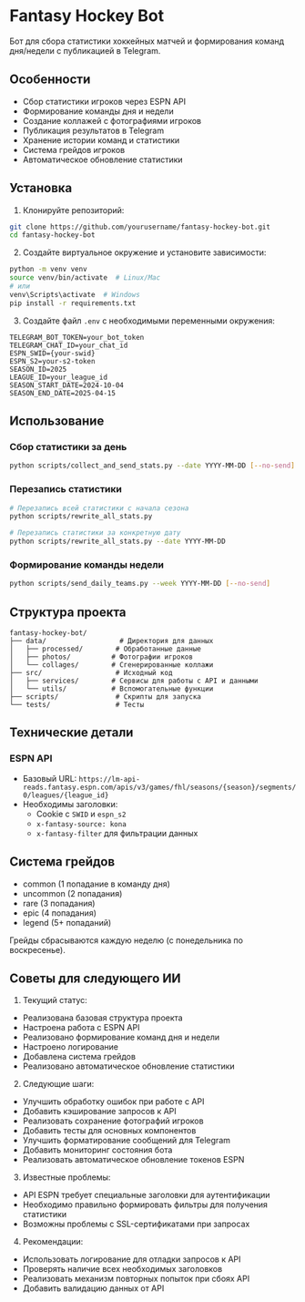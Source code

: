# Fantasy Hockey Bot

Бот для сбора статистики хоккейных матчей и формирования команд дня/недели с публикацией в Telegram.

## Особенности

- Сбор статистики игроков через ESPN API
- Формирование команды дня и недели
- Создание коллажей с фотографиями игроков
- Публикация результатов в Telegram
- Хранение истории команд и статистики
- Система грейдов игроков
- Автоматическое обновление статистики

## Установка

1. Клонируйте репозиторий:
```bash
git clone https://github.com/yourusername/fantasy-hockey-bot.git
cd fantasy-hockey-bot
```

2. Создайте виртуальное окружение и установите зависимости:
```bash
python -m venv venv
source venv/bin/activate  # Linux/Mac
# или
venv\Scripts\activate  # Windows
pip install -r requirements.txt
```

3. Создайте файл `.env` с необходимыми переменными окружения:
```
TELEGRAM_BOT_TOKEN=your_bot_token
TELEGRAM_CHAT_ID=your_chat_id
ESPN_SWID={your-swid}
ESPN_S2=your-s2-token
SEASON_ID=2025
LEAGUE_ID=your_league_id
SEASON_START_DATE=2024-10-04
SEASON_END_DATE=2025-04-15
```

## Использование

### Сбор статистики за день

```bash
python scripts/collect_and_send_stats.py --date YYYY-MM-DD [--no-send]
```

### Перезапись статистики

```bash
# Перезапись всей статистики с начала сезона
python scripts/rewrite_all_stats.py

# Перезапись статистики за конкретную дату
python scripts/rewrite_all_stats.py --date YYYY-MM-DD
```

### Формирование команды недели

```bash
python scripts/send_daily_teams.py --week YYYY-MM-DD [--no-send]
```

## Структура проекта

```
fantasy-hockey-bot/
├── data/                  # Директория для данных
│   ├── processed/        # Обработанные данные
│   ├── photos/          # Фотографии игроков
│   └── collages/        # Сгенерированные коллажи
├── src/                  # Исходный код
│   ├── services/        # Сервисы для работы с API и данными
│   └── utils/           # Вспомогательные функции
├── scripts/              # Скрипты для запуска
└── tests/                # Тесты
```

## Технические детали

### ESPN API

- Базовый URL: `https://lm-api-reads.fantasy.espn.com/apis/v3/games/fhl/seasons/{season}/segments/0/leagues/{league_id}`
- Необходимы заголовки:
  - Cookie с `SWID` и `espn_s2`
  - `x-fantasy-source: kona`
  - `x-fantasy-filter` для фильтрации данных

## Система грейдов

- common (1 попадание в команду дня)
- uncommon (2 попадания)
- rare (3 попадания)
- epic (4 попадания)
- legend (5+ попаданий)

Грейды сбрасываются каждую неделю (с понедельника по воскресенье).

## Советы для следующего ИИ

1. Текущий статус:
- Реализована базовая структура проекта
- Настроена работа с ESPN API
- Реализовано формирование команд дня и недели
- Настроено логирование
- Добавлена система грейдов
- Реализовано автоматическое обновление статистики

2. Следующие шаги:
- Улучшить обработку ошибок при работе с API
- Добавить кэширование запросов к API
- Реализовать сохранение фотографий игроков
- Добавить тесты для основных компонентов
- Улучшить форматирование сообщений для Telegram
- Добавить мониторинг состояния бота
- Реализовать автоматическое обновление токенов ESPN

3. Известные проблемы:
- API ESPN требует специальные заголовки для аутентификации
- Необходимо правильно формировать фильтры для получения статистики
- Возможны проблемы с SSL-сертификатами при запросах

4. Рекомендации:
- Использовать логирование для отладки запросов к API
- Проверять наличие всех необходимых заголовков
- Реализовать механизм повторных попыток при сбоях API
- Добавить валидацию данных от API
